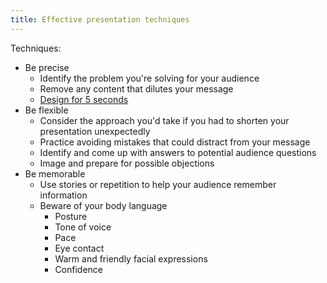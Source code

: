 ```yaml
---
title: Effective presentation techniques
---
```

Techniques:
- Be precise
	- Identify the problem you're solving for your audience
	- Remove any content that dilutes your message
	- [Design for 5 seconds](danielesalvatore/data-analysts/share/data-visualization/design-for-5-seconds.md)
- Be flexible
	- Consider the approach you'd take if you had to shorten your presentation unexpectedly
	- Practice avoiding mistakes that could distract from your message
	- Identify and come up with answers to potential audience questions
	- Image and prepare for possible objections
- Be memorable
	- Use stories or repetition to help your audience remember information
	- Beware of your body language
		- Posture
		- Tone of voice
		- Pace
		- Eye contact
		- Warm and friendly facial expressions
		- Confidence